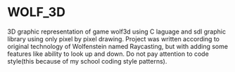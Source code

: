 # WOLF_3D
3D graphic representation of game wolf3d using C laguage and sdl graphic library using only pixel by pixel drawing.
Project was written according to original technology of Wolfenstein named Raycasting, 
but with adding some features like ability to look up and down.
Do not pay attention to code style(this because of my school coding style patterns).
